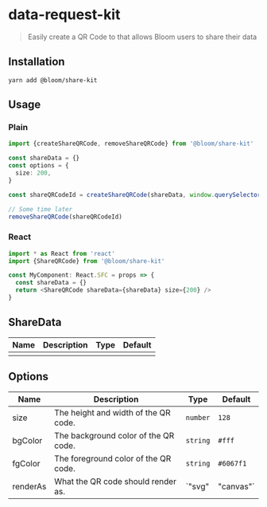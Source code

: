 # data-request-kit

> Easily create a QR Code to that allows Bloom users to share their data

## Installation

```
yarn add @bloom/share-kit
```

## Usage

### Plain

```typescript
import {createShareQRCode, removeShareQRCode} from '@bloom/share-kit'

const shareData = {}
const options = {
  size: 200,
}

const shareQRCodeId = createShareQRCode(shareData, window.querySelector('#my-container'), options)

// Some time later
removeShareQRCode(shareQRCodeId)
```

### React

```typescript
import * as React from 'react'
import {ShareQRCode} from '@bloom/share-kit'

const MyComponent: React.SFC = props => {
  const shareData = {}
  return <ShareQRCode shareData={shareData} size={200} />
}
```

## ShareData

| Name | Description | Type | Default |
| ---- | ----------- | ---- | ------- |
|      |             |      |         |

## Options

| Name     | Description                          | Type               | Default   |
| -------- | ------------------------------------ | ------------------ | --------- |
| size     | The height and width of the QR code. | `number`           | `128`     |
| bgColor  | The background color of the QR code. | `string`           | `#fff`    |
| fgColor  | The foreground color of the QR code. | `string`           | `#6067f1` |
| renderAs | What the QR code should render as.   | `"svg" | "canvas"` | `svg`     |
